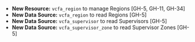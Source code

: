 - **New Resource:** `vcfa_region` to manage Regions [GH-5, GH-11, GH-34]
- **New Data Source:** `vcfa_region` to read Regions [GH-5]
- **New Data Source:** `vcfa_supervisor` to read Supervisors [GH-5]
- **New Data Source:** `vcfa_supervisor_zone` to read Supervisor Zones [GH-5]
